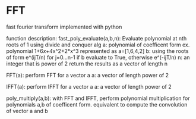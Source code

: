# FFT
fast fourier transform implemented with python

function description:
  fast_poly_evaluate(a,b,n):
    Evaluate polynomial  at nth roots of 1 using divide and conquer alg
    a: polynomial of coefficent form ex. polynomial 1+6*x+4*x^2+2*x^3 represented as a=[1,6,4,2]
    b: using the roots of form e^(ijT/n) for j=0...n-1 if b evaluate to True, otherwise e^(-ijT/n)
    n: an integer that is power of 2
    return the results as a vector of length n
    
  FFT(a):
    perform FFT for a vector a
    a: a vector of length power of 2
  
  IFFT(a):
    perform IFFT for a vector a
    a: a vector of length power of 2
    
  poly_multiply(a,b):
    with FFT and IFFT, perform polynomial multiplication for polynomials a,b of coefficent form.
    equivalent to compute the convolution of vector a and b
    
    
   
    
  
